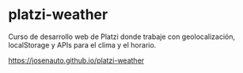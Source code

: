 # platzi-weather
Curso de desarrollo web de Platzi donde trabaje con geolocalización, localStorage y APIs para el clima y el horario.

https://josenauto.github.io/platzi-weather
